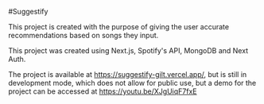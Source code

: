 #Suggestify

This project is created with the purpose of giving the user accurate recommendations based on songs they input.

This project was created using Next.js, Spotify's API, MongoDB and Next Auth.

The project is available at https://suggestify-gilt.vercel.app/, but is still in development mode, which does not allow for public use, but a demo for the project can be accessed at https://youtu.be/XJgUiqF7fxE 




